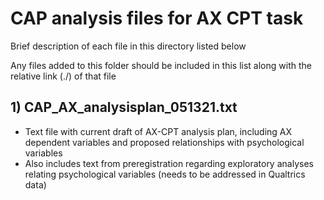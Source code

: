 # CAP analysis files for AX CPT task
Brief description of each file in this directory listed below

Any files added to this folder should be included in this list along with the relative link (./) of that file

## 1) CAP_AX_analysisplan_051321.txt
  - Text file with current draft of AX-CPT analysis plan, including AX dependent variables and proposed relationships with psychological variables
  - Also includes text from preregistration regarding exploratory analyses relating psychological variables (needs to be addressed in Qualtrics data)



